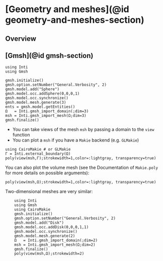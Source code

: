 # [Geometry and meshes](@id geometry-and-meshes-section)

## Overview

## [Gmsh](@id gmsh-section)

```@example gmsh-sphere
using Inti
using Gmsh

gmsh.initialize()
gmsh.option.setNumber("General.Verbosity", 2)
gmsh.model.add("Sphere")
gmsh.model.occ.addSphere(0,0,0,1)
gmsh.model.occ.synchronize()
gmsh.model.mesh.generate(3)
ents = gmsh.model.getEntities()
Ω   = Inti.gmsh_import_domain(;dim=3)
msh = Inti.gmsh_import_mesh(Ω;dim=3)
gmsh.finalize()
```

- You can take views of the mesh `msh` by passing a domain to the `view` function
- You can plot a `msh` if you have a `Makie` backend (e.g. `GLMakie`)

```@example gmsh-sphere
using CairoMakie # or GLMakie
Γ = Inti.external_boundary(Ω)
poly(view(msh,Γ);strokewidth=1,color=:lightgray, transparency=true)
```

You can also plot the volume mesh (see the Documentation of `Makie.poly` for
more details on possible arguments):

```@example gmsh-sphere
poly(view(msh,Ω);strokewidth=1,color=:lightgray, transparency=true)
```

Two-dimensional meshes are very similar:

```@example gmsh-disk
    using Inti
    using Gmsh
    using CairoMakie
    gmsh.initialize()
    gmsh.option.setNumber("General.Verbosity", 2)
    gmsh.model.add("Disk")
    gmsh.model.occ.addDisk(0,0,0,1,1)
    gmsh.model.occ.synchronize()
    gmsh.model.mesh.generate(2)
    Ω   = Inti.gmsh_import_domain(;dim=2)
    msh = Inti.gmsh_import_mesh(Ω;dim=2)
    gmsh.finalize()
    poly(view(msh,Ω);strokewidth=2)
```

